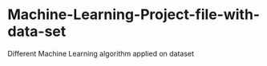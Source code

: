 # Machine-Learning-Project-file-with-data-set
Different Machine Learning algorithm applied on dataset
